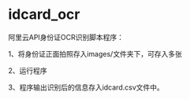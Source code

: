 # idcard_ocr

阿里云API身份证OCR识别脚本程序：

1、将身份证正面拍照存入images/文件夹下，可存入多张

2、运行程序

3、程序输出识别后的信息存入idcard.csv文件中。
